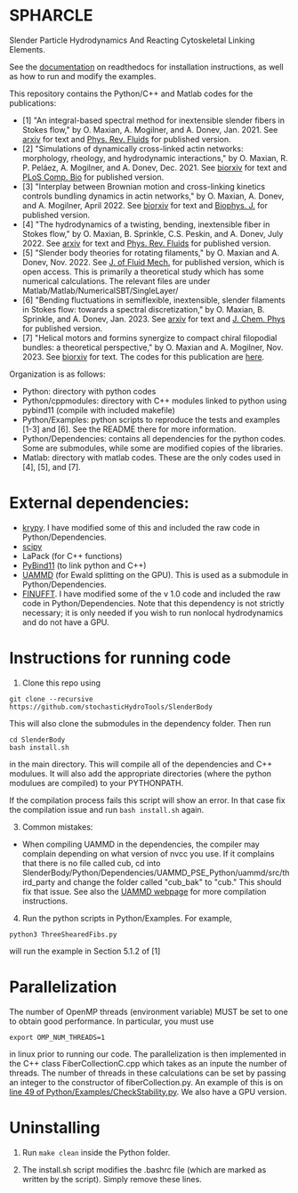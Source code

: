 # SPHARCLE
Slender Particle Hydrodynamics And Reacting Cytoskeletal Linking Elements.

See the [documentation](https://slenderbody.readthedocs.io/en/latest/) on readthedocs for installation instructions, as well as how to run and modify the examples. 

This repository contains the Python/C++ and Matlab codes for the publications:
* [1] "An integral-based spectral method for inextensible slender fibers in
Stokes flow," by O. Maxian, A. Mogilner, and A. Donev, Jan. 2021.
See [arxiv](https://arxiv.org/abs/2007.11728) for text and 
[Phys. Rev. Fluids](https://journals.aps.org/prfluids/abstract/10.1103/PhysRevFluids.6.014102) for published
version.
* [2] "Simulations of dynamically cross-linked actin networks: morphology, rheology, and hydrodynamic interactions," 
by O. Maxian, R. P. Peláez, A. Mogilner, and A. Donev, Dec. 2021. 
See [biorxiv](https://www.biorxiv.org/content/10.1101/2021.07.07.451453) for text and 
[PLoS Comp. Bio](https://journals.plos.org/ploscompbiol/article?id=10.1371/journal.pcbi.1009240)
for published version.
* [3] "Interplay between Brownian motion and cross-linking kinetics controls bundling dynamics in actin networks," 
by O. Maxian, A. Donev, and A. Mogilner, April 2022. 
See [biorxiv](https://www.biorxiv.org/content/10.1101/2021.09.17.460819) for text and [Biophys. J.](https://www.cell.com/biophysj/fulltext/S0006-3495(22)00154-0) for 
published version.
* [4] "The hydrodynamics of a twisting, bending, inextensible fiber in Stokes flow," 
by O. Maxian, B. Sprinkle, C.S. Peskin, and A. Donev, July 2022. 
See [arxiv](https://arxiv.org/abs/2201.04187) for text and [Phys. Rev. Fluids](https://journals.aps.org/prfluids/abstract/10.1103/PhysRevFluids.7.074101) for published
version.
* [5] "Slender body theories for rotating filaments," by O. Maxian and A. Donev, Nov. 2022. See [J. of Fluid Mech.](https://www.cambridge.org/core/journals/journal-of-fluid-mechanics/article/slender-body-theories-for-rotating-filaments/0A9E1AB691DC4AFDB57C6471928745AE) for published version, which is open access. This is primarily a theoretical study which has some numerical calculations. The relevant files are under Matlab/Matlab/NumericalSBT/SingleLayer/
* [6] "Bending fluctuations in semiflexible, inextensible, slender filaments in Stokes flow: towards a spectral discretization," by O. Maxian, B. Sprinkle, and A. Donev, Jan. 2023. See [arxiv](https://arxiv.org/abs/2301.11123) for text and [J. Chem. Phys](https://pubs.aip.org/aip/jcp/article/158/15/154114/2884532/Bending-fluctuations-in-semiflexible-inextensible) for published version. 
* [7] "Helical motors and formins synergize to compact chiral filopodial bundles: a theoretical perspective," by O. Maxian and A. Mogilner, Nov. 2023. See [biorxiv](https://www.biorxiv.org/content/10.1101/2023.07.24.550422) for text. The codes for this publication are [here](https://github.com/stochasticHydroTools/SlenderBody/tree/master/Matlab/MainPrograms/Filopodium). 

Organization is as follows:
* Python: directory with python codes
* Python/cppmodules: directory with C++ modules linked to python using pybind11 (compile with included makefile)
* Python/Examples: python scripts to reproduce the tests and examples [1-3] and [6]. See the README there for more information. 
* Python/Dependencies: contains all dependencies for the python codes. Some are submodules, while some are modified copies of the libraries. 
* Matlab: directory with matlab codes. These are the only codes used in [4], [5], and [7]. 

# External dependencies:
* [krypy](https://github.com/andrenarchy/krypy).  I have modified some of this and included the raw code in Python/Dependencies.
* [scipy](https://github.com/scipy/scipy)
* LaPack (for C++ functions)
* [PyBind11](https://github.com/pybind/pybind11) (to link python and C++)
* [UAMMD](https://github.com/RaulPPelaez/UAMMD) (for Ewald splitting on the GPU). This is used as a submodule in Python/Dependencies. 
* [FINUFFT](https://github.com/flatironinstitute/finufft). I have modified some of the v 1.0 code and included the raw code in Python/Dependencies. Note that this dependency is not strictly necessary; it is only needed if you wish to run nonlocal hydrodynamics and do not have a GPU.

# Instructions for running code 
1) Clone this repo using 
```
git clone --recursive https://github.com/stochasticHydroTools/SlenderBody
```
This will also clone the submodules in the dependency folder. Then run 
```
cd SlenderBody
bash install.sh
```
in the main directory. This will compile all of the dependencies and C++ modulues. It will also
add the appropriate directories (where the python modulues are compiled) to your PYTHONPATH.  

If the compilation process fails this script will show an error. In that case fix the compilation issue and run ```bash install.sh``` again.

3) Common mistakes:
* When compiling UAMMD in the dependencies, the compiler may complain depending on what version of nvcc you use.
If it complains that there is no file called cub, cd into SlenderBody/Python/Dependencies/UAMMD_PSE_Python/uammd/src/third_party
and change the folder called "cub_bak" to "cub." This should fix that issue. See also the [UAMMD webpage](https://github.com/RaulPPelaez/UAMMD) 
for more compilation instructions. 

4) Run the python scripts in Python/Examples. For example, 
```
python3 ThreeShearedFibs.py
```
will run the example in Section 5.1.2 of [1] 

# Parallelization
The number of OpenMP threads (environment variable) MUST be set to one to obtain good performance. 
In particular, you must use 
```
export OMP_NUM_THREADS=1
```
in linux prior to running our code.
The parallelization is then implemented in the C++ class FiberCollectionC.cpp which takes as an inpute the number of threads. The number of threads in these calculations can be set by passing an integer to the constructor of fiberCollection.py. An example of this is on [line 49 of Python/Examples/CheckStability.py](https://github.com/stochasticHydroTools/SlenderBody/blob/990fc394a7c0341d38b3bc809a52991353e88f2e/Python/Examples/CheckStability.py#L49). We also have a GPU version. 

# Uninstalling 
1) Run ```make clean``` inside the Python folder.  

2) The install.sh script modifies the .bashrc file (which are marked as written by the script). Simply remove these lines.  

